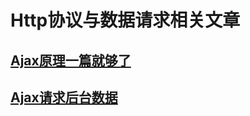 # Http协议与数据请求相关文章

## [Ajax原理一篇就够了](./Ajax原理一篇就够了/Ajax原理一篇就够了.md)

## [Ajax请求后台数据](./Ajax请求后台数据/Ajax请求后台数据.md)
